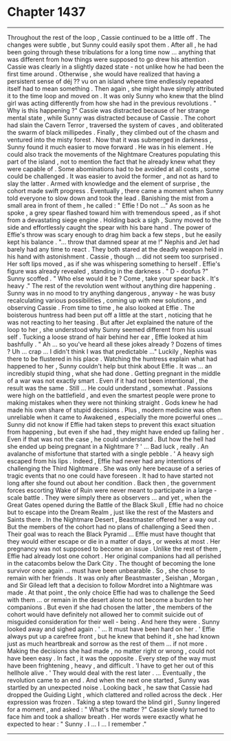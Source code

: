 
# Chapter 1437


---

Throughout the rest of the loop , Cassie continued to be a little off . The changes were subtle , but Sunny could easily spot them . After all , he had been going through these tribulations for a long time now ... anything that was different from how things were supposed to go drew his attention .
Cassie was clearly in a slightly dazed state - not unlike how he had been the first time around . Otherwise , she would have realized that having a persistent sense of déj ?? vu on an island where time endlessly repeated itself had to mean something .
Then again , she might have simply attributed it to the time loop and moved on . It was only Sunny who knew that the blind girl was acting differently from how she had in the previous revolutions .
" Why is this happening ?"
Cassie was distracted because of her strange mental state , while Sunny was distracted because of Cassie . The cohort had slain the Cavern Terror , traversed the system of caves , and obliterated the swarm of black millipedes .
Finally , they climbed out of the chasm and ventured into the misty forest .
Now that it was submerged in darkness , Sunny found it much easier to move forward . He was in his element . He could also track the movements of the Nightmare Creatures populating this part of the island , not to mention the fact that he already knew what they were capable of .
Some abominations had to be avoided at all costs , some could be challenged . It was easier to avoid the former , and not as hard to slay the latter . Armed with knowledge and the element of surprise , the cohort made swift progress .
Eventually , there came a moment when Sunny told everyone to slow down and took the lead . Banishing the mist from a small area in front of them , he called :
" Effie ! Do not ..."
As soon as he spoke , a grey spear flashed toward him with tremendous speed , as if shot from a devastating siege engine .
Holding back a sigh , Sunny moved to the side and effortlessly caught the spear with his bare hand . The power of Effie's throw was scary enough to drag him back a few steps , but he easily kept his balance .
"... throw that damned spear at me !"
Nephis and Jet had barely had any time to react . They both stared at the deadly weapon held in his hand with astonishment .
Cassie , though ... did not seem too surprised . Her soft lips moved , as if she was whispering something to herself .
Effie's figure was already revealed , standing in the darkness .
" D - doofus ?"
Sunny scoffed .
" Who else would it be ? Come , take your spear back . It's heavy ."
The rest of the revolution went without anything dire happening . Sunny was in no mood to try anything dangerous , anyway - he was busy recalculating various possibilities , coming up with new solutions , and observing Cassie .
From time to time , he also looked at Effie .
The boisterous huntress had been put off a little at the start , noticing that he was not reacting to her teasing . But after Jet explained the nature of the loop to her , she understood why Sunny seemed different from his usual self .
Tucking a loose strand of hair behind her ear , Effie looked at him bashfully .
" Ah ... so you've heard all these jokes already ? Dozens of times ? Uh ... crap ... I didn't think I was that predictable ..."
Luckily , Nephis was there to be flustered in his place . Watching the huntress explain what had happened to her , Sunny couldn't help but think about Effie .
It was ... an incredibly stupid thing , what she had done . Getting pregnant in the middle of a war was not exactly smart . Even if it had not been intentional , the result was the same . Still ...
He could understand , somewhat . Passions were high on the battlefield , and even the smartest people were prone to making mistakes when they were not thinking straight . Gods knew he had made his own share of stupid decisions . Plus , modern medicine was often unreliable when it came to Awakened , especially the more powerful ones ...
Sunny did not know if Effie had taken steps to prevent this exact situation from happening , but even if she had , they might have ended up failing her .
Even if that was not the case , he could understand .
But how the hell had she ended up being pregnant in a Nightmare ?
' ... Bad luck , really . An avalanche of misfortune that started with a single pebble . '
A heavy sigh escaped from his lips .
Indeed , Effie had never had any intentions of challenging the Third Nightmare . She was only here because of a series of tragic events that no one could have foreseen .
It had to have started not long after she found out about her condition . Back then , the government forces escorting Wake of Ruin were never meant to participate in a large - scale battle . They were simply there as observers ... and yet , when the Great Gates opened during the Battle of the Black Skull , Effie had no choice but to escape into the Dream Realm , just like the rest of the Masters and Saints there .
In the Nightmare Desert , Beastmaster offered her a way out . But the members of the cohort had no plans of challenging a Seed then . Their goal was to reach the Black Pyramid ... Effie must have thought that they would either escape or die in a matter of days , or weeks at most . Her pregnancy was not supposed to become an issue .
Unlike the rest of them , Effie had already lost one cohort . Her original companions had all perished in the catacombs below the Dark City . The thought of becoming the lone survivor once again ... must have been unbearable .
So , she chose to remain with her friends .
It was only after Beastmaster , Seishan , Morgan , and Sir Gilead left that a decision to follow Mordret into a Nightmare was made . At that point , the only choice Effie had was to challenge the Seed with them ... or remain in the desert alone to not become a burden to her companions .
But even if she had chosen the latter , the members of the cohort would have definitely not allowed her to commit suicide out of misguided consideration for their well - being .
And here they were .
Sunny looked away and sighed again .
' ... It must have been hard on her . '
Effie always put up a carefree front , but he knew that behind it , she had known just as much heartbreak and sorrow as the rest of them ... if not more . Making the decisions she had made , no matter right or wrong , could not have been easy .
In fact , it was the opposite . Every step of the way must have been frightening , heavy , and difficult .
'I have to get her out of this hellhole alive . '
They would deal with the rest later .
... Eventually , the revolution came to an end .
And when the next one started , Sunny was startled by an unexpected noise .
Looking back , he saw that Cassie had dropped the Guiding Light , which clattered and rolled across the deck .
Her expression was frozen .
Taking a step toward the blind girl , Sunny lingered for a moment , and asked :
" What's the matter ?"
Cassie slowly turned to face him and took a shallow breath .
Her words were exactly what he expected to hear :
" Sunny . I ... I ... I remember ."

---

